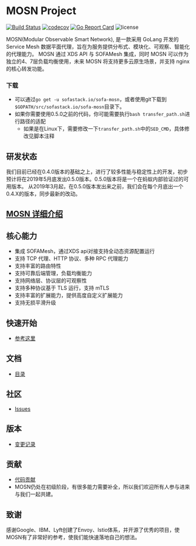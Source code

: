 # MOSN Project

[![Build Status](https://travis-ci.org/alipay/sofa-mosn.svg?branch=master)](https://travis-ci.org/alipay/sofa-mosn)
[![codecov](https://codecov.io/gh/alipay/sofa-mosn/branch/master/graph/badge.svg)](https://codecov.io/gh/alipay/sofa-mosn)
[![Go Report Card](https://goreportcard.com/badge/github.com/alipay/sofa-mosn)](https://goreportcard.com/report/github.com/alipay/sofa-mosn)
![license](https://img.shields.io/badge/license-Apache--2.0-green.svg)

MOSN(Modular Observable Smart Network), 是一款采用 GoLang 开发的 Service Mesh 数据平面代理，旨在为服务提供分布式、模块化、可观察、智能化的代理能力。 MOSN 通过 XDS API 与 SOFAMesh 集成，同时 MOSN 可以作为独立的4、7层负载均衡使用，未来 MOSN 将支持更多云原生场景，并支持 nginx 的核心转发功能。

### 下载

+ 可以通过`go get -u sofastack.io/sofa-mosn`，或者使用git下载到`$GOPATH/src/sofastack.io/sofa-mosn`目录下。
+ 如果你需要使用0.5.0之前的代码，你可能需要执行`bash transfer_path.sh`进行路径的适配
  + 如果是在Linux下，需要修改一下`transfer_path.sh`中的`SED_CMD`，具体修改见脚本注释

## 研发状态

我们目前已经在0.4.0版本的基础之上，进行了较多性能与稳定性上的开发，初步预计将在2019年5月底发出0.5.0版本。0.5.0版本将是一个在蚂蚁内部验证过的可用版本。
从2019年3月起，在0.5.0版本发出来之前，我们会在每个月底出一个0.4.X的版本，同步最新的改动。

## [MOSN 详细介绍](docs/Introduction.md)

## 核心能力

+ 集成 SOFAMesh，通过XDS api对接支持全动态资源配置运行
+ 支持 TCP 代理、HTTP 协议、多种 RPC 代理能力
+ 支持丰富的路由特性
+ 支持可靠后端管理，负载均衡能力
+ 支持网络层、协议层的可观察性
+ 支持多种协议基于 TLS 运行，支持 mTLS
+ 支持丰富的扩展能力，提供高度自定义扩展能力
+ 支持无损平滑升级
    
## 快速开始
* [参考这里](docs/quickstart/Setup.md) 

## 文档
* [目录](docs/Catalog.md)

## 社区
* [Issues](https://github.com/alipay/sofa-mosn/issues)

## 版本
* [变更记录](docs/CHANGELOG.md)

## 贡献
+ [代码贡献](docs/develop/CONTRIBUTING.md) 
+ MOSN仍处在初级阶段，有很多能力需要补全，所以我们欢迎所有人参与进来与我们一起共建。
   
## 致谢
感谢Google、IBM、Lyft创建了Envoy、Istio体系，并开源了优秀的项目，使MOSN有了非常好的参考，使我们能快速落地自己的想法。
